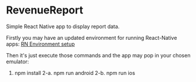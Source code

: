 # RevenueReport

Simple React Native app to display report data.

Firstly you may have an updated environment for running React-Native apps:
[RN Environment setup](https://reactnative.dev/docs/environment-setup)

Then it's just execute those commands and the app may pop in your chosen emulator:

1. npm install
2-a. npm run android
2-b. npm run ios
